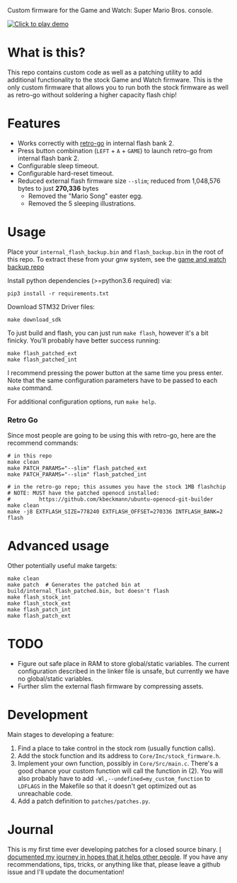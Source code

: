 Custom firmware for the Game and Watch: Super Mario Bros. console.


[![Click to play demo](https://thumbs.gfycat.com/UntriedMajesticAfricancivet-mobile.jpg)](https://gfycat.com/untriedmajesticafricancivet)


# What is this?
This repo contains custom code as well as a patching utility to add additional
functionality to the stock Game and Watch firmware. This is the only custom firmware that allows you to run both the stock firmware as well as retro-go without soldering a higher capacity flash chip!


# Features
* Works correctly with [retro-go](https://github.com/kbeckmann/game-and-watch-retro-go) in internal flash bank 2.
* Press button combination (`LEFT` + `A` + `GAME`) to launch retro-go from internal flash bank 2.
* Configurable sleep timeout.
* Configurable hard-reset timeout.
* Reduced external flash firmware size `--slim`; reduced from 1,048,576 bytes to just **270,336** bytes
    * Removed the "Mario Song" easter egg.
    * Removed the 5 sleeping illustrations.


# Usage
Place your `internal_flash_backup.bin` and `flash_backup.bin` in the root of this
repo. To extract these from your gnw system, see the [game and watch backup repo](https://github.com/ghidraninja/game-and-watch-backup)

Install python dependencies (>=python3.6 required) via:

```
pip3 install -r requirements.txt
```

Download STM32 Driver files:

```
make download_sdk
```

To just build and flash, you can just run `make flash`, however it's a bit finicky. You'll probably have better success running:

```
make flash_patched_ext
make flash_patched_int
```

I recommend pressing the power button at the same time you press enter. Note that the same configuration parameters have to be passed to each `make` command.

For additional configuration options, run `make help`.


### Retro Go
Since most people are going to be using this with retro-go, here are the recommend commands:

```
# in this repo
make clean
make PATCH_PARAMS="--slim" flash_patched_ext
make PATCH_PARAMS="--slim" flash_patched_int

# in the retro-go repo; this assumes you have the stock 1MB flashchip
# NOTE: MUST have the patched openocd installed:
#         https://github.com/kbeckmann/ubuntu-openocd-git-builder
make clean
make -j8 EXTFLASH_SIZE=778240 EXTFLASH_OFFSET=270336 INTFLASH_BANK=2 flash
```

# Advanced usage
Other potentially useful make targets:

```
make clean
make patch  # Generates the patched bin at build/internal_flash_patched.bin, but doesn't flash
make flash_stock_int
make flash_stock_ext
make flash_patch_int
make flash_patch_ext
```

# TODO
* Figure out safe place in RAM to store global/static variables. The current
  configuration described in the linker file is unsafe, but currently we have
  no global/static variables.
* Further slim the external flash firmware by compressing assets.

# Development
Main stages to developing a feature:
1. Find a place to take control in the stock rom (usually function calls).
2. Add the stock function and its address to `Core/Inc/stock_firmware.h`.
3. Implement your own function, possibly in `Core/Src/main.c`. There's a good chance your custom function will call the function in (2). You will also probably have to add `-Wl,--undefined=my_custom_function` to `LDFLAGS` in the Makefile so that it doesn't get optimized out as unreachable code.
4. Add a patch definition to `patches/patches.py`.

# Journal
This is my first time ever developing patches for a closed source binary. [I documented my journey in hopes that it helps other people](docs/journal.md). If you have any recommendations, tips, tricks, or anything like that, please leave a github issue and I'll update the documentation!
